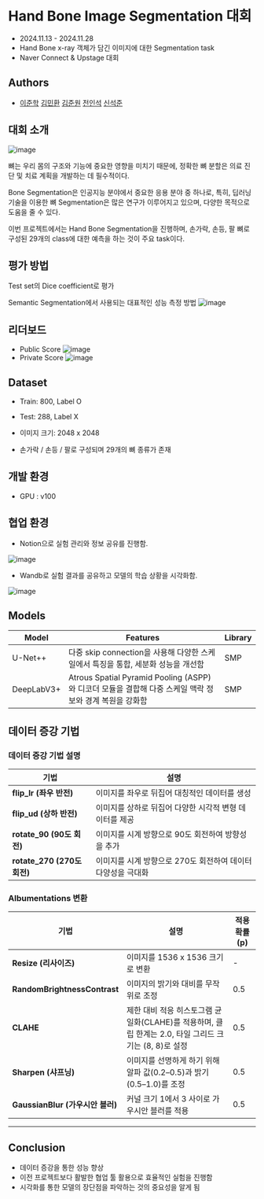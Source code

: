 
# Hand Bone Image Segmentation 대회 
- 2024.11.13 - 2024.11.28 
- Hand Bone x-ray 객체가 담긴 이미지에 대한 Segmentation task
- Naver Connect & Upstage 대회 

## Authors

-  [이준학](https://github.com/danlee0113)  [김민환](https://github.com/alsghks1066)  [김준원](https://github.com/KimJunWon98)  [전인석](https://github.com/inDseok)  [신석준](https://github.com/SeokjunShin)



## 대회 소개
![image](https://github.com/user-attachments/assets/fe33f559-b68f-4db3-9aa9-228652154972)

뼈는 우리 몸의 구조와 기능에 중요한 영향을 미치기 때문에, 정확한 뼈 분할은 의료 진단 및 치료 계획을 개발하는 데 필수적이다. 

Bone Segmentation은 인공지능 분야에서 중요한 응용 분야 중 하나로, 특히, 딥러닝 기술을 이용한 뼈 Segmentation은 많은 연구가 이루어지고 있으며, 다양한 목적으로 도움을 줄 수 있다. 

이번 프로젝트에서는 Hand Bone Segmentation을 진행하며, 손가락, 손등, 팔 뼈로 구성된 29개의 class에 대한 예측을 하는 것이 주요 task이다. 


## 평가 방법

Test set의 Dice coefficient로 평가

Semantic Segmentation에서 사용되는 대표적인 성능 측정 방법
![image](https://github.com/user-attachments/assets/4870dd87-34a0-492e-8032-43436783800f)



## 리더보드
- Public Score
![image](https://github.com/user-attachments/assets/458b3b61-a1ed-4171-adf0-b51b38bb1cb0)
- Private Score
![image](https://github.com/user-attachments/assets/5fd45d4a-1594-4a2f-bc90-78170688adb9)


## Dataset
- Train: 800, Label O  
- Test: 288, Label X  

- 이미지 크기: 2048 x 2048  
- 손가락 / 손등 / 팔로 구성되며 29개의 뼈 종류가 존재


## 개발 환경

- GPU : v100


## 협업 환경 
- Notion으로 실험 관리와 정보 공유를 진행함.

![image](https://github.com/user-attachments/assets/a6d68c64-da0e-4958-8cca-34da4cdec579)

- Wandb로 실험 결과를 공유하고 모델의 학습 상황을 시각화함.

![image](https://github.com/user-attachments/assets/6cf37168-f8fe-46ac-9b91-d248162b9580)

## Models
|Model|Features|Library|
|------|---|---|
|U-Net++|다중 skip connection을 사용해 다양한 스케일에서 특징을 통합, 세분화 성능을 개선함|SMP|
|DeepLabV3+|Atrous Spatial Pyramid Pooling (ASPP)와 디코더 모듈을 결합해 다중 스케일 맥락 정보와 경계 복원을 강화함|SMP|

## 데이터 증강 기법

### 데이터 증강 기법 설명

| 기법                     | 설명                                                                 |
|--------------------------|---------------------------------------------------------------------|
| **flip_lr (좌우 반전)**    | 이미지를 좌우로 뒤집어 대칭적인 데이터를 생성                             |
| **flip_ud (상하 반전)**    | 이미지를 상하로 뒤집어 다양한 시각적 변형 데이터를 제공                       |
| **rotate_90 (90도 회전)**  | 이미지를 시계 방향으로 90도 회전하여 방향성을 추가                      |
| **rotate_270 (270도 회전)**| 이미지를 시계 방향으로 270도 회전하여 데이터 다양성을 극대화                 |

### Albumentations 변환

| 기법                        | 설명                                                                                     | 적용 확률 (p) |
|-----------------------------|------------------------------------------------------------------------------------------|---------------|
| **Resize (리사이즈)**        | 이미지를 1536 x 1536 크기로 변환                                   | -             |
| **RandomBrightnessContrast**| 이미지의 밝기와 대비를 무작위로 조정                                               | 0.5           |
| **CLAHE**                   | 제한 대비 적응 히스토그램 균일화(CLAHE)를 적용하며, 클립 한계는 2.0, 타일 그리드 크기는 (8, 8)로 설정 | 0.5           |
| **Sharpen (샤프닝)**         | 이미지를 선명하게 하기 위해 알파 값(0.2–0.5)과 밝기(0.5–1.0)를 조정                  | 0.5           |
| **GaussianBlur (가우시안 블러)**| 커널 크기 1에서 3 사이로 가우시안 블러를 적용                                        | 0.5           |

---


## Conclusion
- 데이터 증강을 통한 성능 향상
- 이전 프로젝트보다 활발한 협업 툴 활용으로 효율적인 실험을 진행함
- 시각화를 통한 모델의 장단점을 파악하는 것의 중요성을 알게 됨
